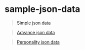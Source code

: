 # sample-json-data

> [Simple json data](https://sabitaneupane.github.io/sample-json-data/simple/quiz.json)

> [Advance json data](https://sabitaneupane.github.io/sample-json-data/advance/quiz.json)

> [Personality json data](https://sabitaneupane.github.io/sample-json-data/personality/personality.json)
